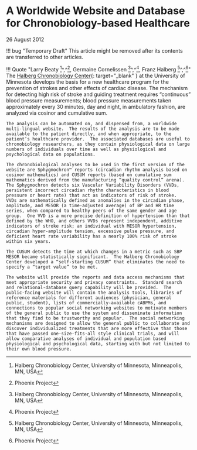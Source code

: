 
# A Worldwide Website and Database for Chronobiology-based Healthcare

26 August 2012

!!! bug "Temporary Draft"
    This article might be removed after its contents are transferred to other articles.

[^1]: Halberg Chronobiology Center, University of Minnesota, Minneapolis, MN, USA
[^2]: Phoenix Project

!!! Quote "Larry Beaty [^1]^,^[^2], Germaine Cornelissen [^1]^,^[^2], Franz Halberg [^1]^,^[^2]"
    The [Halberg Chronobiology Center](https://halbergchronobiologycenter.umn.edu){: target="_blank" } at the University of Minnesota develops the basis for a new healthcare program for the prevention of strokes and other effects of cardiac disease.  The mechanism for detecting high risk of stroke and guiding treatment requires “continuous” blood pressure measurements; blood pressure measurements taken approximately every 30 minutes, day and night, in ambulatory fashion, are analyzed via cosinor and cumulative sum.

    The analysis can be automated on, and dispensed from, a worldwide multi-lingual website.  The results of the analysis are to be made available to the patient directly, and when appropriate, to the patient’s healthcare provider.  The associated databases are useful to chronobiology researchers, as they contain physiological data on large numbers of individuals over time as well as physiological and psychological data on populations.

    The chronobiological analyses to be used in the first version of the website are Sphygmochron™ reports (circadian rhythm analysis based on cosinor mathematics) and CUSUM reports (based on cumulative sum mathematics derived from the manufacturing “quality control” arena).  The Sphygmochron detects six Vascular Variability Disorders (VVDs, persistent incorrect circadian rhythm characteristics in blood pressure or heart rate) that act as indicators of risk of stroke.  VVDs are mathematically defined as anomalies in the circadian phase, amplitude, and MESOR (a time-adjusted average) of BP and HR time series, when compared to healthy peers of the same gender and age group.  One VVD is a more precise definition of hypertension than that defined by the WHO, and others VVDs represent independent, additive indicators of stroke risk; an individual with MESOR hypertension, circadian hyper-amplitude tension, excessive pulse pressure, and deficient heart rate variability has a nearly 100% risk of stroke within six years.

    The CUSUM detects the time at which changes in a metric such as SBP MESOR became statistically significant.  The Halberg Chronobiology Center developed a “self-starting CUSUM” that eliminates the need to specify a “target value” to be met.  

    The website will provide the reports and data access mechanisms that meet appropriate security and privacy constraints.  Standard search and relational-database query capability will be provided.  The public-facing website will contain the analysis tools, libraries of reference materials for different audiences (physician, general public, student), lists of commercially-available cABPMs, and connections to popular social networking websites to motivate members of the general public to use the system and disseminate information that they find to be trustworthy and popular.  The social networking mechanisms are designed to allow the general public to collaborate and discover individualized treatments that are more effective than those that have passed one-size-fits-all style clinical trials, and will allow comparative analyses of individual and population based physiological and psychological data, starting with but not limited to their own blood pressure.

